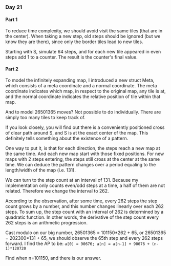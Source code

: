 ### Day 21

#### Part 1

To reduce time complexity, we should avoid visit the same tiles (that are in the center). When taking a new step, old steps should be ignored (but we know they are there), since only the border tiles lead to new tiles.

Starting with S, simulate 64 steps, and for each new tile appeared in even steps add 1 to a counter. The result is the counter's final value.

#### Part 2

To model the infinitely expanding map, I introduced a new struct Meta, which consists of a meta coordinate and a normal coordinate. The meta coordinate indicates which map, in respect to the original map, any tile is at, and the normal coordinate indicates the relative position of tile within that map.

And to model 26501365 moves? Not possible to do individually. There are simply too many tiles to keep track of.

If you look closely, you will find out there is a conveniently positioned cross of clear path around S, and S is at the exact center of the map. This definitely tells something about the existence of a pattern.

One way to put it, is that for each direction, the steps reach a new map at the same time. And each new map start with those fixed positions. For new maps with 2 steps entering, the steps still cross at the center at the same time. We can deduce the pattern changes over a period equaling to the length/width of the map (i.e. 131).

We can turn to the step count at an interval of 131. Because my implementation only counts even/odd steps at a time, a half of them are not related. Therefore we change the interval to 262.

According to the observation, after some time, every 262 steps the step count grows by a number, and this number changes linearly over each 262 steps. To sum up, the step count with an interval of 262 is determined by a quadratic function. In other words, the derivative of the step count every 262 steps is an arithmetic progression.

Cast modulo on our big number, 26501365 = 101150\*262 + 65, or 26501365 = 202300\*131 + 65, we should observe the 65th step and every 262 steps forward. I find the AP to be: `a[0] = 90676; a[n] = a[n-1] + 90676 + (n-1)*120720`

Find when n=101150, and there is our answer.

